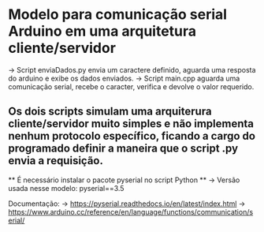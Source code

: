 # Modelo para comunicação serial Arduino em uma arquitetura cliente/servidor
-> Script enviaDados.py envia um caractere definido, aguarda uma resposta do arduino e exibe os dados enviados.
-> Script main.cpp aguarda uma comunicação serial, recebe o caracter, verifica e devolve o valor requerido.
## Os dois scripts simulam uma arquiterura cliente/servidor muito simples e não implementa nenhum protocolo específico, ficando a cargo do programado definir a maneira que o script .py envia a requisição.

** É necessário instalar o pacote pyserial no script Python **
-> Versão usada nesse modelo: pyserial==3.5

Documentação:
-> https://pyserial.readthedocs.io/en/latest/index.html
-> https://www.arduino.cc/reference/en/language/functions/communication/serial/